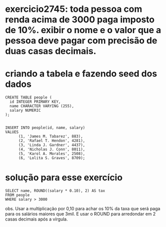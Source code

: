# exercicio2745: toda pessoa com renda acima de 3000 paga imposto de 10%. exibir o nome e o valor que a pessoa deve pagar com precisão de duas casas decimais.


# criando a tabela e fazendo seed dos dados
```
CREATE TABLE people (
  id INTEGER PRIMARY KEY,
  name CHARACTER VARYING (255),
  salary NUMERIC
);


INSERT INTO people(id, name, salary)
VALUES 
      (1, 'James M. Tabarez', 883),
      (2, 'Rafael T. Hendon', 4281),
      (3, 'Linda J. Gardner', 4437),
      (4, 'Nicholas J. Conn', 8011),
      (5, 'Karol A. Morales', 2508),
      (6, 'Lolita S. Graves', 8709);
```



# solução para esse exercício
```
SELECT name, ROUND((salary * 0.10), 2) AS tax
FROM people
WHERE salary > 3000
```

obs. Usar a multiplicação por 0,10 para achar os 10% da taxa que será paga para os salários maiores que 3mil. E usar o ROUND para arredondar em 2 casas decimais após a vírgula.
